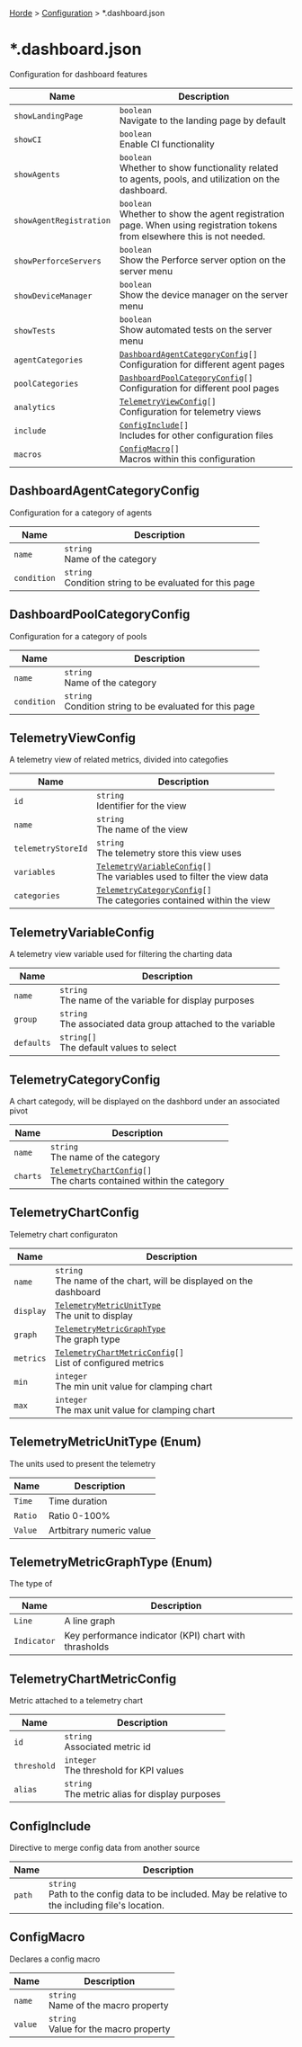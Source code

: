 [Horde](../../../README.md) > [Configuration](../../Config.md) > *.dashboard.json

# *.dashboard.json

Configuration for dashboard features

Name | Description
---- | -----------
`showLandingPage` | `boolean`<br>Navigate to the landing page by default
`showCI` | `boolean`<br>Enable CI functionality
`showAgents` | `boolean`<br>Whether to show functionality related to agents, pools, and utilization on the dashboard.
`showAgentRegistration` | `boolean`<br>Whether to show the agent registration page. When using registration tokens from elsewhere this is not needed.
`showPerforceServers` | `boolean`<br>Show the Perforce server option on the server menu
`showDeviceManager` | `boolean`<br>Show the device manager on the server menu
`showTests` | `boolean`<br>Show automated tests on the server menu
`agentCategories` | [`DashboardAgentCategoryConfig`](#dashboardagentcategoryconfig)`[]`<br>Configuration for different agent pages
`poolCategories` | [`DashboardPoolCategoryConfig`](#dashboardpoolcategoryconfig)`[]`<br>Configuration for different pool pages
`analytics` | [`TelemetryViewConfig`](#telemetryviewconfig)`[]`<br>Configuration for telemetry views
`include` | [`ConfigInclude`](#configinclude)`[]`<br>Includes for other configuration files
`macros` | [`ConfigMacro`](#configmacro)`[]`<br>Macros within this configuration

## DashboardAgentCategoryConfig

Configuration for a category of agents

Name | Description
---- | -----------
`name` | `string`<br>Name of the category
`condition` | `string`<br>Condition string to be evaluated for this page

## DashboardPoolCategoryConfig

Configuration for a category of pools

Name | Description
---- | -----------
`name` | `string`<br>Name of the category
`condition` | `string`<br>Condition string to be evaluated for this page

## TelemetryViewConfig

A telemetry view of related metrics, divided into categofies

Name | Description
---- | -----------
`id` | `string`<br>Identifier for the view
`name` | `string`<br>The name of the view
`telemetryStoreId` | `string`<br>The telemetry store this view uses
`variables` | [`TelemetryVariableConfig`](#telemetryvariableconfig)`[]`<br>The variables used to filter the view data
`categories` | [`TelemetryCategoryConfig`](#telemetrycategoryconfig)`[]`<br>The categories contained within the view

## TelemetryVariableConfig

A telemetry view variable used for filtering the charting data

Name | Description
---- | -----------
`name` | `string`<br>The name of the variable for display purposes
`group` | `string`<br>The associated data group attached to the variable
`defaults` | `string[]`<br>The default values to select

## TelemetryCategoryConfig

A chart categody, will be displayed on the dashbord under an associated pivot

Name | Description
---- | -----------
`name` | `string`<br>The name of the category
`charts` | [`TelemetryChartConfig`](#telemetrychartconfig)`[]`<br>The charts contained within the category

## TelemetryChartConfig

Telemetry chart configuraton

Name | Description
---- | -----------
`name` | `string`<br>The name of the chart, will be displayed on the dashboard
`display` | [`TelemetryMetricUnitType`](#telemetrymetricunittype-enum)<br>The unit to display
`graph` | [`TelemetryMetricGraphType`](#telemetrymetricgraphtype-enum)<br>The graph type
`metrics` | [`TelemetryChartMetricConfig`](#telemetrychartmetricconfig)`[]`<br>List of configured metrics
`min` | `integer`<br>The min unit value for clamping chart
`max` | `integer`<br>The max unit value for clamping chart

## TelemetryMetricUnitType (Enum)

The units used to present the telemetry

Name | Description
---- | -----------
`Time` | Time duration
`Ratio` | Ratio 0-100%
`Value` | Artbitrary numeric value

## TelemetryMetricGraphType (Enum)

The type of

Name | Description
---- | -----------
`Line` | A line graph
`Indicator` | Key performance indicator (KPI) chart with thrasholds

## TelemetryChartMetricConfig

Metric attached to a telemetry chart

Name | Description
---- | -----------
`id` | `string`<br>Associated metric id
`threshold` | `integer`<br>The threshold for KPI values
`alias` | `string`<br>The metric alias for display purposes

## ConfigInclude

Directive to merge config data from another source

Name | Description
---- | -----------
`path` | `string`<br>Path to the config data to be included. May be relative to the including file's location.

## ConfigMacro

Declares a config macro

Name | Description
---- | -----------
`name` | `string`<br>Name of the macro property
`value` | `string`<br>Value for the macro property
